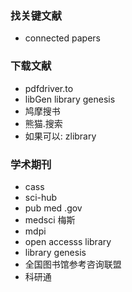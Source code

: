 ### 找关键文献

- connected papers

### 下载文献

- pdfdriver.to
- libGen library genesis
- 鸠摩搜书
- 熊猫.搜索
- 如果可以: zlibrary

### 学术期刊

- cass
- sci-hub
- pub med .gov
- medsci 梅斯
- mdpi
- open accesss library
- library genesis
- 全国图书馆参考咨询联盟
- 科研通